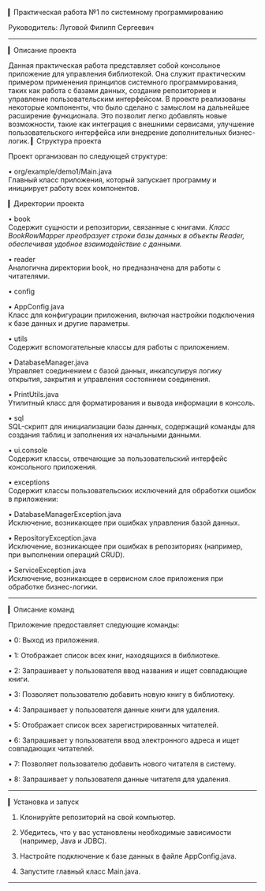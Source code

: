 ▎Практическая работа №1 по системному программированию

Руководитель: Луговой Филипп Сергеевич

---

▎Описание проекта

Данная практическая работа представляет собой консольное приложение для управления библиотекой. Она служит практическим примером применения принципов системного программирования, таких как работа с базами данных, создание репозиториев и управление пользовательским интерфейсом. В проекте реализованы некоторые компоненты, что было сделано с замыслом на дальнейшее расширение функционала. Это позволит легко добавлять новые возможности, такие как интеграция с внешними сервисами, улучшение пользовательского интерфейса или внедрение дополнительных бизнес-логик.
▎Структура проекта

Проект организован по следующей структуре:

• org/example/demo1/Main.java  
  Главный класс приложения, который запускает программу и инициирует работу всех компонентов.

▎Директории проекта

• book  
  Содержит сущности и репозитории, связанные с книгами.
  *Класс BookRowMapper преобразует строки базы данных в объекты Reader, обеспечивая удобное взаимодействие с данными.*


• reader  
  Аналогична директории book, но предназначена для работы с читателями.  


• config  

  • AppConfig.java  
    Класс для конфигурации приложения, включая настройки подключения к базе данных и другие параметры.

• utils  
  Содержит вспомогательные классы для работы с приложением.

  • DatabaseManager.java  
    Управляет соединением с базой данных, инкапсулируя логику открытия, закрытия и управления состоянием соединения.

  • PrintUtils.java  
    Утилитный класс для форматирования и вывода информации в консоль.

• sql  
  SQL-скрипт для инициализации базы данных, содержащий команды для создания таблиц и заполнения их начальными данными.

• ui.console  
  Содержит классы, отвечающие за пользовательский интерфейс консольного приложения.

• exceptions  
  Содержит классы пользовательских исключений для обработки ошибок в приложении:

  • DatabaseManagerException.java  
    Исключение, возникающее при ошибках управления базой данных.

  • RepositoryException.java  
    Исключение, возникающее при ошибках в репозиториях (например, при выполнении операций CRUD).

  • ServiceException.java  
    Исключение, возникающее в сервисном слое приложения при обработке бизнес-логики.

---

▎Описание команд

Приложение предоставляет следующие команды:

• 0: Выход из приложения.

• 1: Отображает список всех книг, находящихся в библиотеке.

• 2: Запрашивает у пользователя ввод названия и ищет совпадающие книги.

• 3: Позволяет пользователю добавить новую книгу в библиотеку.

• 4: Запрашивает у пользователя данные книги для удаления.

• 5: Отображает список всех зарегистрированных читателей.

• 6: Запрашивает у пользователя ввод электронного адреса и ищет совпадающих читателей.

• 7: Позволяет пользователю добавить нового читателя в систему.

• 8: Запрашивает у пользователя данные читателя для удаления.

---

▎Установка и запуск

1. Клонируйте репозиторий на свой компьютер.

2. Убедитесь, что у вас установлены необходимые зависимости (например, Java и JDBC).

3. Настройте подключение к базе данных в файле AppConfig.java.

4. Запустите главный класс Main.java.

---

